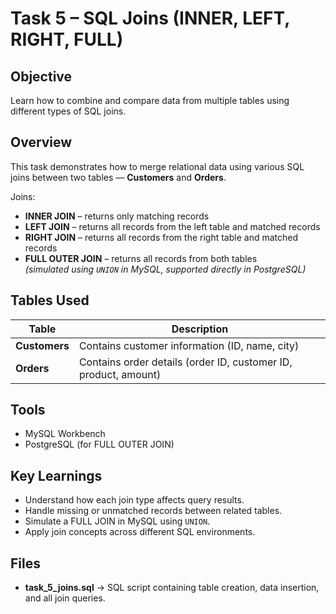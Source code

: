 # Task 5 – SQL Joins (INNER, LEFT, RIGHT, FULL)

##  Objective
Learn how to combine and compare data from multiple tables using different types of SQL joins.


##  Overview
This task demonstrates how to merge relational data using various SQL joins between two tables — **Customers** and **Orders**.

Joins:
-  **INNER JOIN** – returns only matching records  
-  **LEFT JOIN** – returns all records from the left table and matched records 
-  **RIGHT JOIN** – returns all records from the right table and matched records 
-  **FULL OUTER JOIN** – returns all records from both tables  
  *(simulated using `UNION` in MySQL, supported directly in PostgreSQL)*


## Tables Used
| Table | Description |
|--------|--------------|
| **Customers** | Contains customer information (ID, name, city) |
| **Orders** | Contains order details (order ID, customer ID, product, amount) |


##  Tools
- MySQL Workbench  
- PostgreSQL (for FULL OUTER JOIN)
  

## Key Learnings
- Understand how each join type affects query results.  
- Handle missing or unmatched records between related tables.  
- Simulate a FULL JOIN in MySQL using `UNION`.  
- Apply join concepts across different SQL environments.


## Files
- **task_5_joins.sql** → SQL script containing table creation, data insertion, and all join queries.

